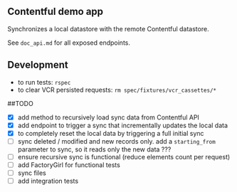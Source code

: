 ## Contentful demo app

Synchronizes a local datastore with the remote Contentful datastore.

See `doc_api.md` for all exposed endpoints.

## Development

- to run tests: `rspec`
- to clear VCR persisted requests: `rm spec/fixtures/vcr_cassettes/*`

##TODO

- [X] add method to recursively load sync data from Contentful API
- [X] add endpoint to trigger a sync that incrementally updates the local data
- [X] to completely reset the local data by triggering a full initial sync
- [ ] sync deleted / modified and new records only. add a `starting_from` parameter to sync, so it reads only the new data ???
- [ ] ensure recursive sync is functional (reduce elements count per request)
- [ ] add FactoryGirl for functional tests
- [ ] sync files
- [ ] add integration tests
